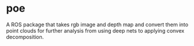 # poe
A ROS package that takes rgb image and depth map and convert them into point clouds for further analysis from using deep nets to applying convex decomposition.
